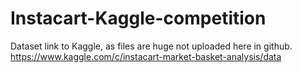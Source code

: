 # Instacart-Kaggle-competition

Dataset link to Kaggle, as files are huge not uploaded here in github. 
https://www.kaggle.com/c/instacart-market-basket-analysis/data
